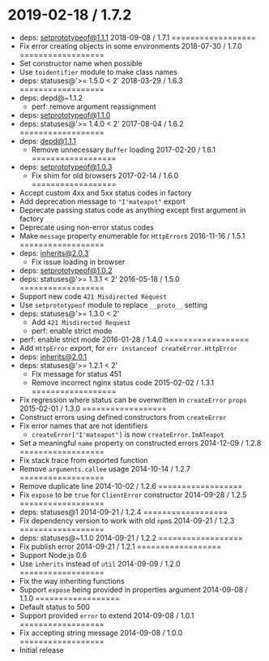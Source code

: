 2019-02-18 / 1.7.2
==================
  * deps: setprototypeof@1.1.1
2018-09-08 / 1.7.1
==================
  * Fix error creating objects in some environments
2018-07-30 / 1.7.0
==================
  * Set constructor name when possible
  * Use `toidentifier` module to make class names
  * deps: statuses@'>= 1.5.0 < 2'
2018-03-29 / 1.6.3
==================
  * deps: depd@~1.1.2
    - perf: remove argument reassignment
  * deps: setprototypeof@1.1.0
  * deps: statuses@'>= 1.4.0 < 2'
2017-08-04 / 1.6.2
==================
  * deps: depd@1.1.1
    - Remove unnecessary `Buffer` loading
2017-02-20 / 1.6.1
==================
  * deps: setprototypeof@1.0.3
    - Fix shim for old browsers
2017-02-14 / 1.6.0
==================
  * Accept custom 4xx and 5xx status codes in factory
  * Add deprecation message to `"I'mateapot"` export
  * Deprecate passing status code as anything except first argument in factory
  * Deprecate using non-error status codes
  * Make `message` property enumerable for `HttpError`s
2016-11-16 / 1.5.1
==================
  * deps: inherits@2.0.3
    - Fix issue loading in browser
  * deps: setprototypeof@1.0.2
  * deps: statuses@'>= 1.3.1 < 2'
2016-05-18 / 1.5.0
==================
  * Support new code `421 Misdirected Request`
  * Use `setprototypeof` module to replace `__proto__` setting
  * deps: statuses@'>= 1.3.0 < 2'
    - Add `421 Misdirected Request`
    - perf: enable strict mode
  * perf: enable strict mode
2016-01-28 / 1.4.0
==================
  * Add `HttpError` export, for `err instanceof createError.HttpError`
  * deps: inherits@2.0.1
  * deps: statuses@'>= 1.2.1 < 2'
    - Fix message for status 451
    - Remove incorrect nginx status code
2015-02-02 / 1.3.1
==================
  * Fix regression where status can be overwritten in `createError` `props`
2015-02-01 / 1.3.0
==================
  * Construct errors using defined constructors from `createError`
  * Fix error names that are not identifiers
    - `createError["I'mateapot"]` is now `createError.ImATeapot`
  * Set a meaningful `name` property on constructed errors
2014-12-09 / 1.2.8
==================
  * Fix stack trace from exported function
  * Remove `arguments.callee` usage
2014-10-14 / 1.2.7
==================
  * Remove duplicate line
2014-10-02 / 1.2.6
==================
  * Fix `expose` to be `true` for `ClientError` constructor
2014-09-28 / 1.2.5
==================
  * deps: statuses@1
2014-09-21 / 1.2.4
==================
  * Fix dependency version to work with old `npm`s
2014-09-21 / 1.2.3
==================
  * deps: statuses@~1.1.0
2014-09-21 / 1.2.2
==================
  * Fix publish error
2014-09-21 / 1.2.1
==================
  * Support Node.js 0.6
  * Use `inherits` instead of `util`
2014-09-09 / 1.2.0
==================
  * Fix the way inheriting functions
  * Support `expose` being provided in properties argument
2014-09-08 / 1.1.0
==================
  * Default status to 500
  * Support provided `error` to extend
2014-09-08 / 1.0.1
==================
  * Fix accepting string message
2014-09-08 / 1.0.0
==================
  * Initial release
